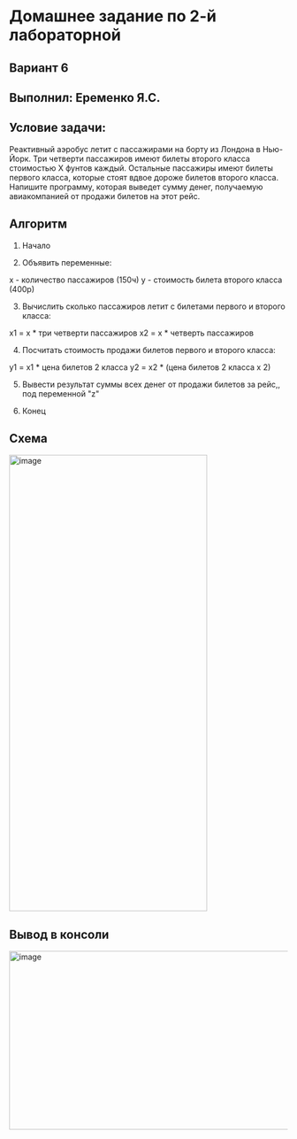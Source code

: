 <h1>Домашнее задание по 2-й лабораторной</h1>

<h2>Вариант 6</h2>
<h2>Выполнил: Еременко Я.С.</h2>

<h2>Условие задачи:</h2>
Реактивный аэробус летит с пассажирами на борту из Лондона в Нью-Йорк. Три четверти пассажиров имеют билеты второго класса стоимостью X фунтов каждый. Остальные пассажиры имеют билеты первого класса, которые стоят вдвое дороже билетов второго класса. Напишите программу, которая выведет сумму денег, получаемую авиакомпанией от продажи билетов на этот рейс.

<h2>Алгоритм</h2>

1. Начало

2. Объявить переменные:

  х - количество пассажиров (150ч) 
  у - стоимость билета второго класса (400р) 

3. Вычислить сколько пассажиров летит с билетами первого и второго класса:

  х1 = х * три четверти пассажиров 
  х2 = х * четверть пассажиров 
 
4. Посчитать стоимость продажи билетов первого и второго класса:

  y1 = х1 * цена билетов 2 класса
  у2 = х2 * (цена билетов 2 класса х 2)

5. Вывести результат суммы всех денег от продажи билетов за рейс,, под переменной "z"

6. Конец

<h2>Схема</h2>
<img width="358" height="825" alt="image" src="https://github.com/user-attachments/assets/54f50423-d5b8-4fb9-a70b-eb9182859a93" />

<h2>Вывод в консоли</h2>
<img width="1280" height="323" alt="image" src="https://github.com/user-attachments/assets/7a45dc4e-32dd-419f-8063-71380ec720c1" />
